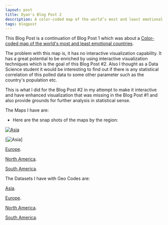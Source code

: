 ```yaml
---
layout: post
title: Dyan's Blog Post 2
description: A color-coded map of the world’s most and least emotional countries - Revisited 
tags: blogpost
---
```


This Blog Post is a continuation of Blog Post 1 which was about a [Color-coded map of the world's most and least emotional countries](http://www.washingtonpost.com/blogs/worldviews/wp/2012/11/28/a-color-coded-map-of-the-worlds-most-and-least-emotional-countries/).

The problem with this map is, it has no interactive visualization capability. It has a great potential to be enriched by using interactive visualization techniques which is the goal of this Blog Post #2. Also I thought as a Data Science student it would be interesting to find out if there is any statistical correlation of this polled data to some other parameter such as the country's population etc.  


This is what I did for the Blog Post #2 in my attempt to make it interactive and have enhanced visualization that was missing in the Blog Post #1 and also provide grounds for further analysis in statistical sense.


The Maps I have are:


* Here are the snap shots of the maps by the region: <br>

[![Asia](http://ganepola.github.io/edav/assets/dyan_assets/Asia+35-11+180+73.jpg)](http://ganepola.github.io/edav/assets/dyan_assets/Asia+35-11+180+73.jpg)


[![Asia](https://raw.githubusercontent.com/ganepola/edav/gh-pages/assets/dyan_assets/Asia+35-11+180+73.jpg)]


[Europe](https://github.com/ganepola/edav/blob/gh-pages/assets/dyan_assets/Europe-27.16+37.5+46+78.5.jpg).

[North America](https://github.com/ganepola/edav/blob/gh-pages/assets/dyan_assets/NorthAmerica-179.5+10.7-49.9+87.9.jpg).

[South America](https://github.com/ganepola/edav/blob/gh-pages/assets/dyan_assets/southamerica-87.3-54.5-31.55+14.jpg).

The Datasets I have with Geo Codes are:

[Asia](https://github.com/ganepola/edav/blob/gh-pages/assets/dyan_assets/Asia-City,Country-English.txt).

[Europe](https://github.com/ganepola/edav/blob/gh-pages/assets/dyan_assets/Europe-City,Country-English.txt).

[North America](https://github.com/ganepola/edav/blob/gh-pages/assets/dyan_assets/NA-City,ST-English.txt).

[South America](https://github.com/ganepola/edav/blob/gh-pages/assets/dyan_assets/SA-City,Country-English.txt).